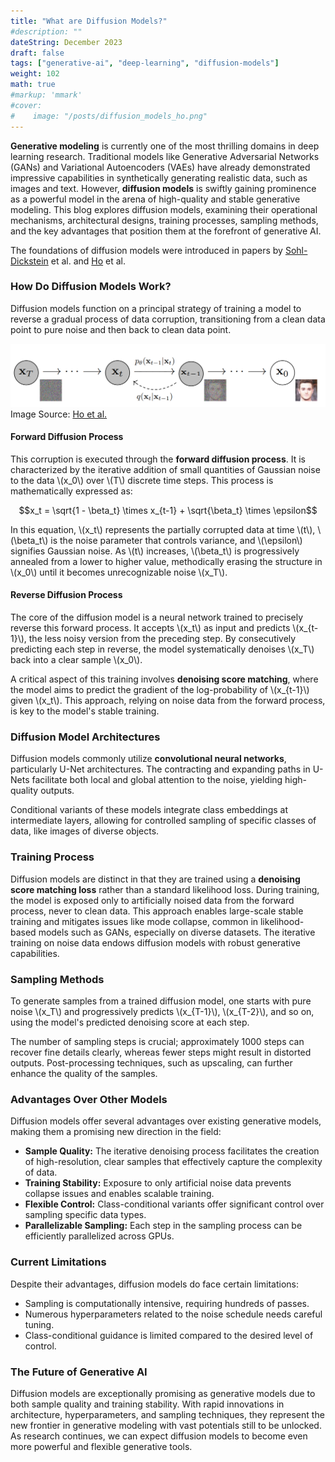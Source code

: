 ```yaml
---
title: "What are Diffusion Models?"
#description: ""
dateString: December 2023
draft: false
tags: ["generative-ai", "deep-learning", "diffusion-models"]
weight: 102
math: true
#markup: 'mmark'
#cover:
#    image: "/posts/diffusion_models_ho.png"
---
```


**Generative modeling** is currently one of the most thrilling domains in deep learning research. 
Traditional models like Generative Adversarial Networks (GANs) and Variational Autoencoders (VAEs) have already demonstrated impressive capabilities in synthetically generating realistic data, such as images and text. However, **diffusion models** is swiftly gaining prominence as a powerful model in the arena of high-quality and stable generative modeling. This blog explores diffusion models, examining their operational mechanisms, architectural designs, training processes, sampling methods, and the key advantages that position them at the forefront of generative AI.

The foundations of diffusion models were introduced in papers by [Sohl-Dickstein](https://arxiv.org/pdf/1503.03585.pdf) et al. and [Ho](https://arxiv.org/pdf/2006.11239.pdf) et al.

### How Do Diffusion Models Work?

Diffusion models function on a principal strategy of training a model to reverse a gradual process of data corruption, transitioning from a clean data point to pure noise and then back to clean data point.

![asd](/posts/diffusion_models_ho.png)
Image Source: [Ho et al.](https://arxiv.org/abs/2006.11239)
#### Forward Diffusion Process

This corruption is executed through the **forward diffusion process**. It is characterized by the iterative addition of small quantities of Gaussian noise to the data \\(x_0\\) over \\(T\\) discrete time steps. This process is mathematically expressed as:

$$x_t = \sqrt{1 - \beta_t} \times x_{t-1} + \sqrt{\beta_t} \times \epsilon$$

In this equation, \\(x_t\\) represents the partially corrupted data at time \\(t\\), \\(\\beta_t\\) is the noise parameter that controls variance, and \\(\\epsilon\\) signifies Gaussian noise. As \\(t\\) increases, \\(\\beta_t\\) is progressively annealed from a lower to higher value, methodically erasing the structure in \\(x_0\\) until it becomes unrecognizable noise \\(x_T\\).

#### Reverse Diffusion Process

The core of the diffusion model is a neural network trained to precisely reverse this forward process. It accepts \\(x_t\\) as input and predicts \\(x_{t-1}\\), the less noisy version from the preceding step. By consecutively predicting each step in reverse, the model systematically denoises \\(x_T\\) back into a clear sample \\(x_0\\).

A critical aspect of this training involves **denoising score matching**, where the model aims to predict the gradient of the log-probability of \\(x_{t-1}\\) given \\(x_t\\). This approach, relying on noise data from the forward process, is key to the model's stable training.

### Diffusion Model Architectures

Diffusion models commonly utilize **convolutional neural networks**, particularly U-Net architectures. The contracting and expanding paths in U-Nets facilitate both local and global attention to the noise, yielding high-quality outputs.

Conditional variants of these models integrate class embeddings at intermediate layers, allowing for controlled sampling of specific classes of data, like images of diverse objects.

### Training Process

Diffusion models are distinct in that they are trained using a **denoising score matching loss** rather than a standard likelihood loss. During training, the model is exposed only to artificially noised data from the forward process, never to clean data. This approach enables large-scale stable training and mitigates issues like mode collapse, common in likelihood-based models such as GANs, especially on diverse datasets. The iterative training on noise data endows diffusion models with robust generative capabilities.

### Sampling Methods

To generate samples from a trained diffusion model, one starts with pure noise \\(x_T\\) and progressively predicts \\(x_{T-1}\\), \\(x_{T-2}\\), and so on, using the model's predicted denoising score at each step.

The number of sampling steps is crucial; approximately 1000 steps can recover fine details clearly, whereas fewer steps might result in distorted outputs. Post-processing techniques, such as upscaling, can further enhance the quality of the samples.

### Advantages Over Other Models

Diffusion models offer several advantages over existing generative models, making them a promising new direction in the field:

- **Sample Quality:** The iterative denoising process facilitates the creation of high-resolution, clear samples that effectively capture the complexity of data.
- **Training Stability:** Exposure to only artificial noise data prevents collapse issues and enables scalable training.
- **Flexible Control:** Class-conditional variants offer significant control over sampling specific data types.
- **Parallelizable Sampling:** Each step in the sampling process can be efficiently parallelized across GPUs.

### Current Limitations

Despite their advantages, diffusion models do face certain limitations:

- Sampling is computationally intensive, requiring hundreds of passes.
- Numerous hyperparameters related to the noise schedule needs careful tuning.
- Class-conditional guidance is limited compared to the desired level of control.

### The Future of Generative AI
Diffusion models are exceptionally promising as generative models due to both sample quality and training stability. With rapid innovations in architecture, hyperparameters, and sampling techniques, they represent the new frontier in generative modeling with vast potentials still to be unlocked. As research continues, we can expect diffusion models to become even more powerful and flexible generative tools.

